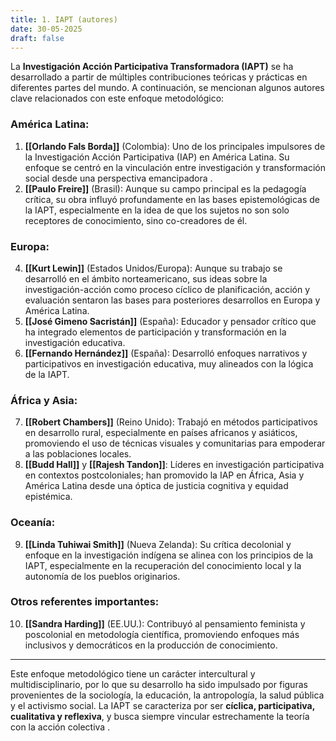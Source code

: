 ```yaml
---
title: 1. IAPT (autores)
date: 30-05-2025
draft: false
---
```


La **Investigación Acción Participativa Transformadora (IAPT)** se ha desarrollado a partir de múltiples contribuciones teóricas y prácticas en diferentes partes del mundo. A continuación, se mencionan algunos autores clave relacionados con este enfoque metodológico:

### América Latina:
1. **[[Orlando Fals Borda]]** (Colombia): Uno de los principales impulsores de la Investigación Acción Participativa (IAP) en América Latina. Su enfoque se centró en la vinculación entre investigación y transformación social desde una perspectiva emancipadora .
2. **[[Paulo Freire]]** (Brasil): Aunque su campo principal es la pedagogía crítica, su obra influyó profundamente en las bases epistemológicas de la IAPT, especialmente en la idea de que los sujetos no son solo receptores de conocimiento, sino co-creadores de él.

### Europa:
4. **[[Kurt Lewin]]** (Estados Unidos/Europa): Aunque su trabajo se desarrolló en el ámbito norteamericano, sus ideas sobre la investigación-acción como proceso cíclico de planificación, acción y evaluación sentaron las bases para posteriores desarrollos en Europa y América Latina.
5. **[[José Gimeno Sacristán]]** (España): Educador y pensador crítico que ha integrado elementos de participación y transformación en la investigación educativa.
6. **[[Fernando Hernández]]** (España): Desarrolló enfoques narrativos y participativos en investigación educativa, muy alineados con la lógica de la IAPT.

### África y Asia:
7. **[[Robert Chambers]]** (Reino Unido): Trabajó en métodos participativos en desarrollo rural, especialmente en países africanos y asiáticos, promoviendo el uso de técnicas visuales y comunitarias para empoderar a las poblaciones locales.
8. **[[Budd Hall]]** y **[[Rajesh Tandon]]**: Líderes en investigación participativa en contextos postcoloniales; han promovido la IAP en África, Asia y América Latina desde una óptica de justicia cognitiva y equidad epistémica.

### Oceanía:
9. **[[Linda Tuhiwai Smith]]** (Nueva Zelanda): Su crítica decolonial y enfoque en la investigación indígena se alinea con los principios de la IAPT, especialmente en la recuperación del conocimiento local y la autonomía de los pueblos originarios.

### Otros referentes importantes:
10. **[[Sandra Harding]]** (EE.UU.): Contribuyó al pensamiento feminista y poscolonial en metodología científica, promoviendo enfoques más inclusivos y democráticos en la producción de conocimiento.

---

Este enfoque metodológico tiene un carácter intercultural y multidisciplinario, por lo que su desarrollo ha sido impulsado por figuras provenientes de la sociología, la educación, la antropología, la salud pública y el activismo social. La IAPT se caracteriza por ser **cíclica, participativa, cualitativa y reflexiva**, y busca siempre vincular estrechamente la teoría con la acción colectiva .